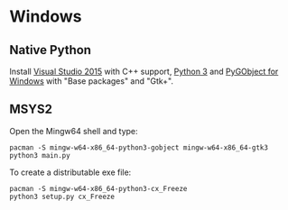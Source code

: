 # Windows

## Native Python

Install [Visual Studio 2015](https://www.visualstudio.com/de-de/downloads/download-visual-studio-vs.aspx)
with C++ support, [Python 3](https://www.python.org/downloads/) and [PyGObject for Windows](http://sourceforge.net/projects/pygobjectwin32/) with "Base packages" and "Gtk+".

## MSYS2

Open the Mingw64 shell and type:

```
pacman -S mingw-w64-x86_64-python3-gobject mingw-w64-x86_64-gtk3
python3 main.py
```

To create a distributable exe file:

```
pacman -S mingw-w64-x86_64-python3-cx_Freeze
python3 setup.py cx_Freeze
```
